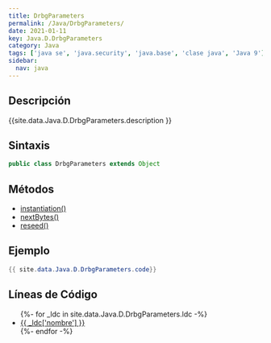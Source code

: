 ```yaml
---
title: DrbgParameters
permalink: /Java/DrbgParameters/
date: 2021-01-11
key: Java.D.DrbgParameters
category: Java
tags: ['java se', 'java.security', 'java.base', 'clase java', 'Java 9']
sidebar: 
  nav: java
---
```


## Descripción
{{site.data.Java.D.DrbgParameters.description }}

## Sintaxis
~~~java
public class DrbgParameters extends Object
~~~

## Métodos
* [instantiation()](/Java/DrbgParameters/instantiation/)
* [nextBytes()](/Java/DrbgParameters/nextBytes/)
* [reseed()](/Java/DrbgParameters/reseed/)

## Ejemplo
~~~java
{{ site.data.Java.D.DrbgParameters.code}}
~~~

## Líneas de Código
<ul>
{%- for _ldc in site.data.Java.D.DrbgParameters.ldc -%}
   <li>
       <a href="{{_ldc['url'] }}">{{ _ldc['nombre'] }}</a>
   </li>
{%- endfor -%}
</ul>
